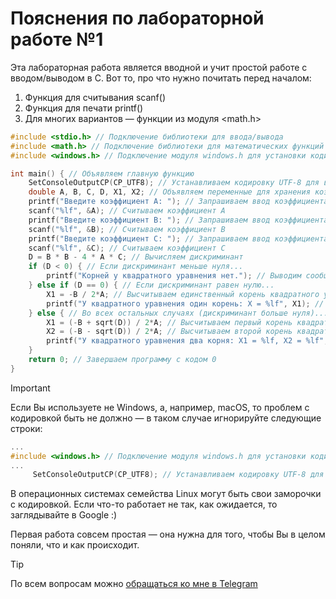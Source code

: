 # Пояснения по лабораторной работе №1

Эта лабораторная работа является вводной и учит простой работе с вводом/выводом в С.
Вот то, про что нужно почитать перед началом:
1. Функция для считывания scanf()
2. Функция для печати printf()
3. Для многих вариантов — функции из модуля <math.h>

```c
#include <stdio.h> // Подключение библиотеки для ввода/вывода
#include <math.h> // Подключение библиотеки для математических функций
#include <windows.h> // Подключение модуля windows.h для установки кодировки вывода

int main() { // Объявляем главную функцию
    SetConsoleOutputCP(CP_UTF8); // Устанавливаем кодировку UTF-8 для вывода русских символов
    double A, B, C, D, X1, X2; // Объявляем переменные для хранения коэффициентов A, B, C, дискриминанта D, корней X1 и X2
    printf("Введите коэффициент А: "); // Запрашиваем ввод коэффициента A
    scanf("%lf", &A); // Считываем коэффициент A
    printf("Введите коэффициент B: "); // Запрашиваем ввод коэффициента B
    scanf("%lf", &B); // Считываем коэффициент B
    printf("Введите коэффициент C: "); // Запрашиваем ввод коэффициента C
    scanf("%lf", &C); // Считываем коэффициент C
    D = B * B - 4 * A * C; // Вычисляем дискриминант
    if (D < 0) { // Если дискриминант меньше нуля...
        printf("Корней у квадратного уравнения нет."); // Выводим сообщение об отсутствии корней у уравнения
    } else if (D == 0) { // Если дискриминант равен нулю...
        X1 = -B / 2*A; // Высчитываем единственный корень квадратного уравнения
        printf("У квадратного уравнения один корень: X = %lf", X1); // Выводим единственный корень квадратного уравнения
    } else { // Во всех остальных случаях (дискриминант больше нуля)...
        X1 = (-B + sqrt(D)) / 2*A; // Высчитываем первый корень квадратного уравнения
        X2 = (-B - sqrt(D)) / 2*A; // Высчитываем второй корень квадратного уравнение
        printf("У квадратного уравнения два корня: X1 = %lf, X2 = %lf", X1, X2); // Выводим оба корня квадратного уравнения
    }
    return 0; // Завершаем программу с кодом 0
}
```

> [!IMPORTANT]
> Если Вы используете не Windows, а, например, macOS, то проблем с кодировкой быть не должно — в таком случае игнорируйте следующие строки:
> ```c
> ...
> #include <windows.h> // Подключение модуля windows.h для установки кодировки вывода
> ...
>      SetConsoleOutputCP(CP_UTF8); // Устанавливаем кодировку UTF-8 для вывода в консоли русских символов: иначе будут иероглифы
> ```
>
> В операционных системах семейства Linux могут быть свои заморочки с кодировкой. Если что-то работает не так, как ожидается, то заглядывайте в Google :)

Первая работа совсем простая — она нужна для того, чтобы Вы в целом поняли, что и как происходит.

> [!TIP]
> По всем вопросам можно [обращаться ко мне в Telegram](https://t.me/plunkzy)